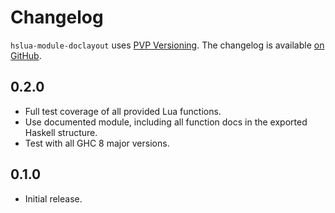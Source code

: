 # Changelog

`hslua-module-doclayout` uses [PVP Versioning][1].
The changelog is available [on GitHub][2].

## 0.2.0

* Full test coverage of all provided Lua functions.
* Use documented module, including all function docs in the
  exported Haskell structure.
* Test with all GHC 8 major versions.

## 0.1.0

* Initial release.

[1]: https://pvp.haskell.org
[2]: https://github.com/hslua/hslua-module-doclayout/releases
